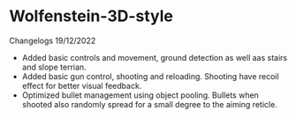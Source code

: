 # Wolfenstein-3D-style
 Changelogs 19/12/2022
  - Added basic controls and movement, ground detection as well aas stairs and slope terrian.
  - Added basic gun control, shooting and reloading. Shooting have recoil effect for better visual feedback.
  - Optimized bullet management using object pooling. Bullets when shooted also randomly spread for a small degree to the aiming reticle.
